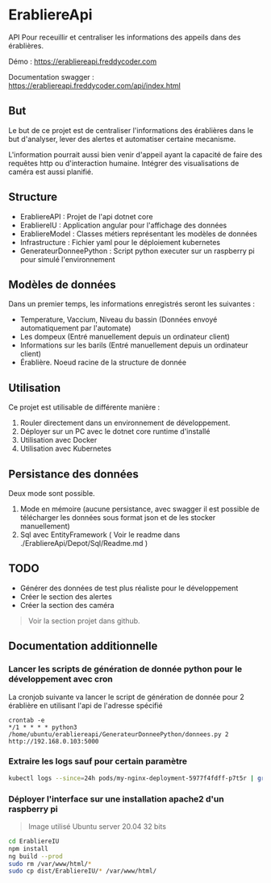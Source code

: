 # ErabliereApi
API Pour receuillir et centraliser les informations des appeils dans des érablières.

Démo : https://erabliereapi.freddycoder.com

Documentation swagger : https://erabliereapi.freddycoder.com/api/index.html

## But
Le but de ce projet est de centraliser l'informations des érablières dans le but d'analyser, lever des alertes et automatiser certaine mecanisme.

L'information pourrait aussi bien venir d'appeil ayant la capacité de faire des requêtes http ou d'interaction humaine. Intégrer des visualisations de caméra est aussi planifié.

## Structure
- ErabliereAPI : Projet de l'api dotnet core
- ErabliereIU : Application angular pour l'affichage des données
- ErabliereModel : Classes métiers représentant les modèles de données
- Infrastructure : Fichier yaml pour le déploiement kubernetes
- GenerateurDonneePython : Script python executer sur un raspberry pi pour simulé l'environnement

## Modèles de données
Dans un premier temps, les informations enregistrés seront les suivantes :

- Temperature, Vaccium, Niveau du bassin (Données envoyé automatiquement par l'automate)
- Les dompeux (Entré manuellement depuis un ordinateur client)
- Informations sur les barils (Entré manuellement depuis un ordinateur client)
- Érablière. Noeud racine de la structure de donnée

## Utilisation

Ce projet est utilisable de différente manière :
1. Rouler directement dans un environnement de développement.
2. Déployer sur un PC avec le dotnet core runtime d'installé
2. Utilisation avec Docker
3. Utilisation avec Kubernetes

## Persistance des données

Deux mode sont possible. 

1. Mode en mémoire (aucune persistance, avec swagger il est possible de télécharger les données sous format json et de les stocker manuellement)
2. Sql avec EntityFramework ( Voir le readme dans ./ErabliereApi/Depot/Sql/Readme.md )

## TODO

- Générer des données de test plus réaliste pour le développement
- Créer le section des alertes
- Créer la section des caméra

> Voir la section projet dans github.

## Documentation additionnelle

### Lancer les scripts de génération de donnée python pour le développement avec cron

La cronjob suivante va lancer le script de génération de donnée pour 2 érablière en utilisant l'api de l'adresse spécifié

```
crontab -e
*/1 * * * * python3 /home/ubuntu/erabliereapi/GenerateurDonneePython/donnees.py 2 http://192.168.0.103:5000
```

### Extraire les logs sauf pour certain paramètre

```bash
kubectl logs --since=24h pods/my-nginx-deployment-5977f4fdff-p7t5r | grep erabliere | grep -i -v 'param1|param2'
```

### Déployer l'interface sur une installation apache2 d'un raspberry pi

> Image utilisé Ubuntu server 20.04 32 bits

```bash
cd ErabliereIU
npm install
ng build --prod
sudo rm /var/www/html/*
sudo cp dist/ErabliereIU/* /var/www/html/
```
